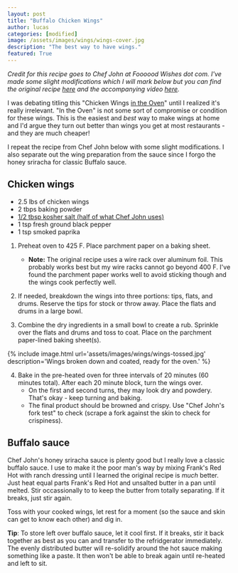 ```yaml
---
layout: post
title: "Buffalo Chicken Wings"
author: lucas
categories: [modified]
image: /assets/images/wings/wings-cover.jpg
description: "The best way to have wings."
featured: True
---
```


*Credit for this recipe goes to Chef John at Foooood Wishes dot com. I've made some slight modifications*
*which I will mark below but you can find the original*
*recipe [here](https://www.allrecipes.com/recipe/241001/crispy-honey-sriracha-chicken-wings/) and*
*the accompanying video [here](https://www.youtube.com/watch?v=BDVg0u2YQ7Q).*

I was debating titling this "Chicken Wings <u>in the Oven</u>" until I realized
it's really irrelevant. "In the Oven" is not some sort of compromise or condition
for these wings. This is the easiest and *best* way to make wings at home and
I'd argue they turn out better than wings you get at most restaurants - and they
are much cheaper!

I repeat the recipe from Chef John below with some slight modifications. I also separate out
the wing preparation from the sauce since I forgo the honey sriracha for classic Buffalo sauce.

## Chicken wings
- 2.5 lbs of chicken wings
- 2 tbps baking powder
- <u>1/2 tbsp kosher salt (half of what Chef John uses)</u>
- 1 tsp fresh ground black pepper
- 1 tsp smoked paprika

1. Preheat oven to 425 F. Place parchment paper on a baking sheet.
    - **Note:** The original recipe uses a wire rack over aluminum foil. This probably works
    best but my wire racks cannot go beyond 400 F. I've found the parchment paper works well to avoid sticking though and the wings cook
    perfectly well.

2. If needed, breakdown the wings into three portions: tips, flats, and drums. Reserve the tips for stock or throw away. Place the
flats and drums in a large bowl.

3. Combine the dry ingredients in a small bowl to create a rub. Sprinkle over the flats and drums and toss to coat. Place on the 
parchment paper-lined baking sheet(s).

{% include image.html url='assets/images/wings/wings-tossed.jpg' description='Wings broken down and coated, ready for the oven.' %}

4. Bake in the pre-heated oven for three intervals of 20 minutes (60 minutes total). After each 20 minute block, turn the wings
over.
    - On the first and second turns, they may look dry and powdery. That's okay - keep turning and baking.
    - The final product should be browned and crispy. Use "Chef John's fork test" to check (scrape a fork against the skin to check for crispiness).

## Buffalo sauce
Chef John's honey sriracha sauce is plenty good but I really love a classic buffalo sauce. I use to make it
the poor man's way by mixing Frank's Red Hot with ranch dressing until I learned the original recipe is *much* better.
Just heat equal parts Frank's Red Hot and unsalted butter in a pan until melted. Stir occassionally to to keep the
butter from totally separating. If it breaks, just stir again.

Toss with your cooked wings, let rest for a moment (so the sauce and skin can get to know each other) and dig in.

**Tip**: To store left over buffalo sauce, let it cool first. If it breaks, stir it back together as best as you can
and transfer to the refridgerator immediately. The evenly distributed butter will re-solidify around the hot sauce
making something like a paste. It then won't be able to break again until re-heated and left to sit.